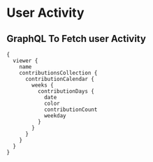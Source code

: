 # User Activity


## GraphQL To Fetch user Activity
```
{
  viewer {
    name
    contributionsCollection {
      contributionCalendar {
        weeks {
          contributionDays {
            date
            color
            contributionCount
            weekday
          }
        }
      }
    }
  }
}
```
